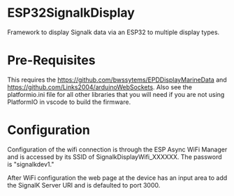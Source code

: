 # ESP32SignalkDisplay
Framework to display Signalk data via an ESP32 to multiple display types.
# Pre-Requisites
This requires the https://github.com/bwssytems/EPDDisplayMarineData and https://github.com/Links2004/arduinoWebSockets. Also see the platformio.ini file for all other libraries that you will need if you are not using PlatformIO in vscode to build the firmware.
# Configuration
Configuration of the wifi connection is through the ESP Async WiFi Manager and is accessed by its SSID of SignalkDisplayWifi_XXXXXX. The password is "signalkdev1."

After WiFi configuration the web page at the device has an input area to add the SignalK Server URI and is defaulted to port 3000.
